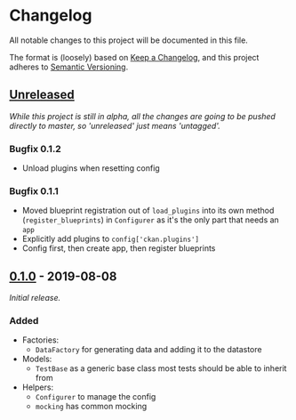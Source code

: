 # Changelog
All notable changes to this project will be documented in this file.

The format is (loosely) based on [Keep a Changelog](https://keepachangelog.com/en/1.0.0/),
and this project adheres to [Semantic Versioning](https://semver.org/spec/v2.0.0.html).

## [Unreleased]
_While this project is still in alpha, all the changes are going to be pushed directly to master, so 'unreleased' just means 'untagged'._

### Bugfix 0.1.2
- Unload plugins when resetting config

### Bugfix 0.1.1
- Moved blueprint registration out of `load_plugins` into its own method (`register_blueprints`) in `Configurer` as it's the only part that needs an `app`
- Explicitly add plugins to `config['ckan.plugins']`
- Config first, then create app, then register blueprints

## [0.1.0] - 2019-08-08
_Initial release._

### Added
- Factories:
    - `DataFactory` for generating data and adding it to the datastore
- Models:
    - `TestBase` as a generic base class most tests should be able to inherit from
- Helpers:
    - `Configurer` to manage the config
    - `mocking` has common mocking 



[Unreleased]: https://github.com/olivierlacan/keep-a-changelog/compare/v0.1.0...HEAD
[0.1.0]: https://github.com/olivierlacan/keep-a-changelog/releases/tag/v0.1.0